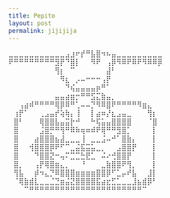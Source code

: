 ```yaml
---
title: Pepito
layout: post
permalink: jijijija
---
```

⣀⣀⣀⣀⣀⣀⣀⣀⣀⣀⣀⣠⣰⠖⡞⠛⣧⣿⠲⠦⣤⣀⣀⣀⣀⣀⣀⣀⣀⣀
⠟⠛⠛⠛⠛⠛⠛⠛⠛⣻⡟⠙⣿⡇⠀⠀⠻⠟⠀⢠⡿⠻⠿⠟⠿⠟⠻⠿⠿⡿
⠀⠀⠀⠀⠀⠀⠀⠀⠀⢻⡆⠀⠉⠀⠀⠀⠀⠀⠀⣼⠃⠀⠀⠀⠀⠀⠀⠀⠀⠀
⠀⠀⠀⠀⠀⠀⠀⠀⠀⠀⠻⣆⠀⡠⠤⠒⠒⠒⢠⡟⠀⠀⠀⠀⠀⠀⠀⠀⠀⠀
⠀⠀⠀⠀⠀⠀⠀⠀⠀⠀⠀⠙⢮⣤⣤⣤⣤⡶⠛⠁⠀⠀⠀⠀⠀⠀⠀⠀⠀⠀
⠀⠀⠀⠀⠀⠀⠀⠀⠀⣤⣤⣴⣶⡒⠛⠛⣫⣍⣷⣤⡀⠀⠀⠀⠀⠀⠀⠀⠀⠀
⠀⠀⢠⣴⠾⠛⠛⠛⠛⢿⡿⠿⠛⢁⠤⠤⡙⠻⠿⣿⠟⠛⠛⠛⠛⠻⣶⣄⠀⠀
⠀⢰⡟⠁⠀⠀⢀⣠⣤⡞⢵⢷⡄⢸⠀⠀⡇⣴⠶⡜⣆⣠⣤⣀⠀⠀⠀⢻⡆⠀
⠀⣿⠃⠀⠀⠀⢿⣿⣿⣧⣤⣭⡗⠚⠀⠀⠓⢯⣥⣤⣿⣿⣿⣿⠀⠀⠀⠈⣿⠀
⠀⣿⠀⠀⠀⠀⣨⣿⡛⠛⢻⠛⠿⠷⢶⠶⠾⠟⢿⠛⠛⣻⣿⡁⠀⠀⠀⠀⡇⠀
⠀⣿⠀⠀⠀⣴⣿⣿⣿⣦⣼⣀⣀⣀⢸⠀⣀⣀⣨⠤⠚⠁⣿⣷⡄⠀⠀⠀⡇⠀
⠀⣿⠀⠀⢺⣿⣿⣿⡿⠟⠋⠉⣀⣬⣯⣭⣥⣀⡀⠀⠀⣠⣿⣿⡟⠀⠀⠀⡇⠀
⠀⣿⠀⠀⠀⠙⣿⣿⣝⠒⢤⠍⣉⣉⣓⣟⣁⠀⠬⠔⢚⣿⣿⡟⠀⠀⠀⠀⡇⠀
⠀⣿⡀⠀⠀⢠⡟⢿⣿⣶⣄⡀⠀⠀⠘⠀⠀⠀⣀⣷⣿⣿⠟⢻⡀⠀⠀⠀⡇⠀
⠀⢻⣧⠀⠀⡾⠲⣄⡙⠿⣿⣿⣿⣶⣶⣶⣶⣿⣿⡿⠋⣁⡤⠞⣧⠀⠀⣸⡇⠀
⠀⠈⢿⣷⣾⣇⣀⣀⣈⣙⣶⣬⣝⣿⣿⣿⣿⣯⣴⣖⣋⣁⣀⣀⣸⣦⣾⡿⠃⠀
⠀⠀⠀⠉⠛⠛⠛⠛⠛⠛⠛⠛⠛⠛⠛⠛⠛⠛⠛⠛⠛⠛⠛⠛⠛⠛⠉⠀⠀⠀